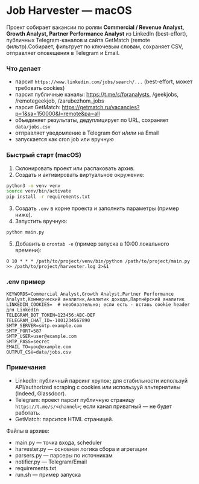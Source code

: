 # Job Harvester — macOS
Проект собирает вакансии по ролям **Commercial / Revenue Analyst, Growth Analyst, Partner Performance Analyst** из LinkedIn (best-effort), публичных Telegram-каналов и сайта GetMatch (remote фильтр).Собирает, фильтрует по ключевым словам, сохраняет CSV, отправляет оповещения в Telegram и Email.

### Что делает
- парсит `https://www.linkedin.com/jobs/search/...` (best-effort, может требовать cookies)
- парсит публичные каналы: https://t.me/s/foranalysts, /geekjobs, /remotegeekjob, /zarubezhom_jobs
- парсит GetMatch: https://getmatch.ru/vacancies?p=1&sa=150000&l=remote&pa=all
- объединяет результаты, дедуплицирует по URL, сохраняет `data/jobs.csv`
- отправляет уведомление в Telegram бот и/или на Email
- запускается как cron job или вручную

### Быстрый старт (macOS)
1. Склонировать проект или распаковать архив.
2. Создать и активировать виртуальное окружение:
```bash
python3 -m venv venv
source venv/bin/activate
pip install -r requirements.txt
```
3. Создать `.env` в корне проекта и заполнить параметры (пример ниже).
4. Запустить вручную:
```bash
python main.py
```
5. Добавить в `crontab -e` (пример запуска в 10:00 локального времени):
```
0 10 * * * /path/to/project/venv/bin/python /path/to/project/main.py >> /path/to/project/harvester.log 2>&1
```

### .env пример
```
KEYWORDS=Commercial Analyst,Growth Analyst,Partner Performance Analyst,Коммерческий аналитик,Аналитик дохода,Партнёрский аналитик
LINKEDIN_COOKIES=  # необязательно; если есть - вставь cookie header для LinkedIn
TELEGRAM_BOT_TOKEN=123456:ABC-DEF
TELEGRAM_CHAT_ID=-1001234567890
SMTP_SERVER=smtp.example.com
SMTP_PORT=587
SMTP_USER=user@example.com
SMTP_PASS=secret
EMAIL_TO=you@example.com
OUTPUT_CSV=data/jobs.csv
```

### Примечания
- LinkedIn: публичный парсинг хрупок; для стабильности используй API/authorized scraping с cookies или использууй альтернативы (Indeed, Glassdoor).
- Telegram: проект парсит публичную страницу `https://t.me/s/<channel>`; если канал приватный — не будет работать.
- GetMatch: парсится HTML страницей.

Файлы в архиве:
- main.py — точка входа, scheduler
- harvester.py — основная логика сбора и агрегации
- parsers.py — парсеры по источникам
- notifier.py — Telegram/Email
- requirements.txt
- run.sh — пример запуска
